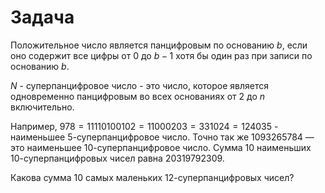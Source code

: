 # Задача

Положительное число является панцифровым по основанию $b$, если оно содержит все цифры от $0$ до $b-1$ хотя бы один раз при записи по основанию $b$.

$N$ - суперпанцифровое число - это число, которое является одновременно панцифровым во всех основаниях от $2$ до $n$ включительно.

Например, $978 = 11110100102 = 11000203 = 331024 = 124035$ - наименьшее 5-суперпанцифровое число. Точно так же $1093265784$ — это наименьшее 10-суперпанцифровое число. Сумма $10$ наименьших 10-суперпанцифровых чисел равна 20319792309.

Какова сумма $10$ самых маленьких 12-суперпанцифровых чисел?
